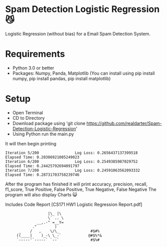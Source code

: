 # Spam Detection Logistic Regression 😼
Logistic Regression (without bias) for a Email Spam Detection System.

# Requirements
- Python 3.0 or better
- Packages: Numpy, Panda, Matplotlib (You can install using pip install numpy, pip install pandas, pip install matplotlib)

# Setup
- Open Terminal
- CD to Directory
- Download package using 'git clone https://github.com/realdarter/Spam-Detection-Logistic-Regression'
- Using Python run the main.py

It will then begin printing
```
Iteration 5/200                Log Loss: 0.2656437137399518             Elapsed Time: 0.20306921005249023
Iteration 6/200                Log Loss: 0.2549385987029752             Elapsed Time: 0.24425792694091797
Iteration 7/200                Log Loss: 0.24591063562093332            Elapsed Time: 0.28731703758239746
```
After the program has finished it will print accuracy, precision, recall, f1_score, True Positive, False Positive, True Negative, False Negative
The program will also display Charts 😺

Includes Code Report [CS171 HW1 Logistic Regression Report.pdf]



```
                   |\_ |\   
                   \` .. \      
              __,.-" =__Y=         
            ."        )                       
      _    /   ,    \/\_              #$#%  
     ((____|    )_-\ \_-`            @#$%*&
     `-----'`-----` `--`              #$%#   
```
